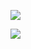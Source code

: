 ![](https://leetcard.jacoblin.cool/fightforhash?ext=activity)

<a href = "https://www.linkedin.com/in/thomas-h-75150019b/">
 <img src = https://img.shields.io/badge/LinkedIn-0077B5?style=for-the-badge&logo=linkedin&logoColor=white>
